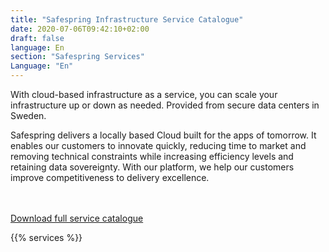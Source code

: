 ```yaml
---
title: "Safespring Infrastructure Service Catalogue"
date: 2020-07-06T09:42:10+02:00
draft: false
language: En
section: "Safespring Services"
Language: "En"
---
```


<div class="ingress"><p>With cloud-based infrastructure as a service, you can scale your infrastructure up or down as needed. Provided from secure data centers in Sweden.</p></div>

Safespring delivers a locally based Cloud built for the apps of tomorrow. It enables our customers to innovate quickly, reducing time to market and removing technical constraints while increasing efficiency levels and retaining data sovereignty. With our platform, we help our customers improve competitiveness to delivery excellence.

<br><br>
<a target="_blank" href="/services/safespring-service-catalogue-2020.pdf" class="button">Download full service catalogue</a>

{{% services %}}
